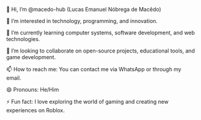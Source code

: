 👋 Hi, I’m @macedo-hub (Lucas Emanuel Nóbrega de Macêdo)

👀 I’m interested in technology, programming, and innovation.

🌱 I’m currently learning computer systems, software development, and web technologies.

💞️ I’m looking to collaborate on open-source projects, educational tools, and game development.

📫 How to reach me: You can contact me via WhatsApp or through my email.

😄 Pronouns: He/Him

⚡ Fun fact: I love exploring the world of gaming and creating new experiences on Roblox.
